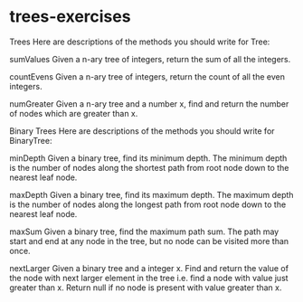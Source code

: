 # trees-exercises
Trees
Here are descriptions of the methods you should write for Tree:

sumValues
Given a n-ary tree of integers, return the sum of all the integers.

countEvens
Given a n-ary tree of integers, return the count of all the even integers.

numGreater
Given a n-ary tree and a number x, find and return the number of nodes which are greater than x.

Binary Trees
Here are descriptions of the methods you should write for BinaryTree:

minDepth
Given a binary tree, find its minimum depth. The minimum depth is the number of nodes along the shortest path from root node down to the nearest leaf node.

maxDepth
Given a binary tree, find its maximum depth. The maximum depth is the number of nodes along the longest path from root node down to the nearest leaf node.

maxSum
Given a binary tree, find the maximum path sum. The path may start and end at any node in the tree, but no node can be visited more than once.

nextLarger
Given a binary tree and a integer x. Find and return the value of the node with next larger element in the tree i.e. find a node with value just greater than x. Return null if no node is present with value greater than x.
